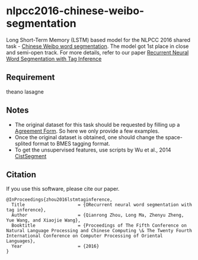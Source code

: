 # nlpcc2016-chinese-weibo-segmentation

Long Short-Term Memory (LSTM) based model for the NLPCC 2016 shared task - [Chinese Weibo word segmentation](https://github.com/FudanNLP/NLPCC-WordSeg-Weibo). The model got 1st place in close and semi-open track. For more details, refer to our paper [Recurrent Neural Word Segmentation with Tag Inference](https://link.springer.com/chapter/10.1007/978-3-319-50496-4_66)

## Requirement
theano
lasagne

## Notes
* The original dataset for this task should be requested by filling up a [Agreement Form](https://github.com/FudanNLP/NLPCC-WordSeg-Weibo/blob/master/FDU_agreement_form.pdf). So here we only provide a few examples.
* Once the original dataset is obtained, one should change the space-splited format to BMES tagging format.
* To get the unsupervised features, use scripts by Wu et al., 2014 [CistSegment](https://github.com/wugh/CistSegment)

## Citation
If you use this software, please cite our paper.
```
@InProceedings{zhou2016lstmtaginference,
  Title                    = {ORecurrent neural word segmentation with tag inference},
  Author                   = {Qianrong Zhou, Long Ma, Zhenyu Zheng, Yue Wang, and Xiaojie Wang},
  Booktitle                = {Proceedings of The Fifth Conference on Natural Language Processing and Chinese Computing \& The Twenty Fourth
International Conference on Computer Processing of Oriental Languages},
  Year                     = {2016}
}
```

